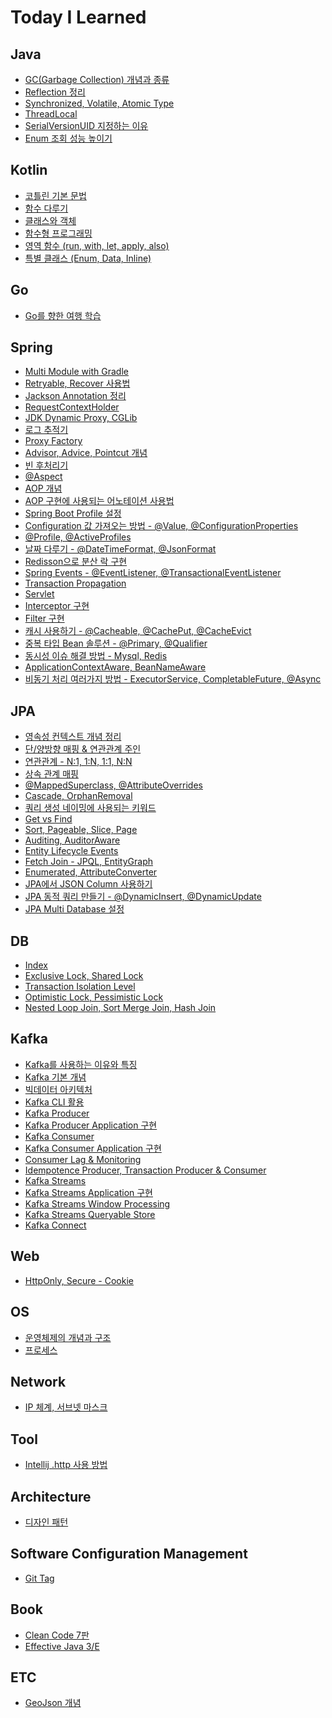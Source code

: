 # Today I Learned

## Java

- [GC(Garbage Collection) 개념과 종류][garbage-collection-type]
- [Reflection 정리][reflection]
- [Synchronized, Volatile, Atomic Type][synchronized-volatile-atomic]
- [ThreadLocal][threadlocal]
- [SerialVersionUID 지정하는 이유][serialVersionUID]
- [Enum 조회 성능 높이기][enum-stream-map]

## Kotlin

- [코틀린 기본 문법][kotlin-basic]
- [함수 다루기][kotlin-function]
- [클래스와 객체][kotlin-class-object]
- [함수형 프로그래밍][kotlin-functional-programming]
- [영역 함수 (run, with, let, apply, also)][kotlin-scope-functions]
- [특별 클래스 (Enum, Data, Inline)][kotlin-special-class]

## Go

- [Go를 향한 여행 학습][a-tour-of-go]

## Spring

- [Multi Module with Gradle][multi-module-with-gradle]
- [Retryable, Recover 사용법][retryable-recover-basic]
- [Jackson Annotation 정리][jackson-annotation]
- [RequestContextHolder][requestcontextholder]
- [JDK Dynamic Proxy, CGLib][jdk-dynamic-proxy-cglib]
- [로그 추적기][log-trace]
- [Proxy Factory][proxy-factory]
- [Advisor, Advice, Pointcut 개념][advisor-advice-pointcut]
- [빈 후처리기][bean-post-processor]
- [@Aspect][aspect]
- [AOP 개념][aop-concept]
- [AOP 구현에 사용되는 어노테이션 사용법][aop-annotations]
- [Spring Boot Profile 설정][profile-config]
- [Configuration 값 가져오는 방법 - @Value, @ConfigurationProperties][property-config]
- [@Profile, @ActiveProfiles][profile-activeprofiles]
- [날짜 다루기 - @DateTimeFormat, @JsonFormat][datetimeformat-jsonformat]
- [Redisson으로 분산 락 구현][redisson]
- [Spring Events - @EventListener, @TransactionalEventListener][spring-events]
- [Transaction Propagation][transaction-propagation]
- [Servlet][servlet-basic]
- [Interceptor 구현][interceptor]
- [Filter 구현][filter]
- [캐시 사용하기 - @Cacheable, @CachePut, @CacheEvict][cacheable-cacheput-cacheevict]
- [중복 타입 Bean 솔루션 - @Primary, @Qualifier][duplicate-bean-primary-qualifier]
- [동시성 이슈 해결 방법 - Mysql, Redis][concurrency-issue-mysql-redis]
- [ApplicationContextAware, BeanNameAware][application-context-bean-name-aware]
- [비동기 처리 여러가지 방법 - ExecutorService, CompletableFuture, @Async][many-async-methods]

## JPA

- [영속성 컨텍스트 개념 정리][persistence-context]
- [단/양방향 매핑 & 연관관계 주인][directional-association-mapping]
- [연관관계 - N:1, 1:N, 1:1, N:N][association-mapping-type]
- [상속 관계 매핑][inheritance-mapping]
- [@MappedSuperclass, @AttributeOverrides][mapped-superclass-mapping]
- [Cascade, OrphanRemoval][cascade-orphanremoval]
- [쿼리 생성 네이밍에 사용되는 키워드][query-creation]
- [Get vs Find][get-find]
- [Sort, Pageable, Slice, Page][sort-pageable-slice-page]
- [Auditing, AuditorAware][auditing-auditoraware]
- [Entity Lifecycle Events][entity-lifecycle-events]
- [Fetch Join - JPQL, EntityGraph][fetch-join-jpql-entitygraph]
- [Enumerated, AttributeConverter][enumerated-attributeconverter]
- [JPA에서 JSON Column 사용하기][jpa-json-column]
- [JPA 동적 쿼리 만들기 - @DynamicInsert, @DynamicUpdate][dynamicinsert-dynamicupdate]
- [JPA Multi Database 설정][jpa-multi-database]

## DB

- [Index][index]
- [Exclusive Lock, Shared Lock][exclusive-shared-lock]
- [Transaction Isolation Level][transaction-isolation-level]
- [Optimistic Lock, Pessimistic Lock][optimistic-pessimistic-lock]
- [Nested Loop Join, Sort Merge Join, Hash Join][nl-sort-merge-hash-join]

## Kafka

- [Kafka를 사용하는 이유와 특징][why-use-kafka]
- [Kafka 기본 개념][kafka-basic]
- [빅데이터 아키텍처][kafka-architecture]
- [Kafka CLI 활용][kafka-cli-command]
- [Kafka Producer][kafka-producer]
- [Kafka Producer Application 구현][kafka-producer-application]
- [Kafka Consumer][kafka-consumer]
- [Kafka Consumer Application 구현][kafka-consumer-application]
- [Consumer Lag & Monitoring][kafka-consumer-lag-monitoring]
- [Idempotence Producer, Transaction Producer & Consumer][kakfa-idempotence-transaction]
- [Kafka Streams][kafka-streams]
- [Kafka Streams Application 구현][kafka-streams-application]
- [Kafka Streams Window Processing][kafka-streams-window-processing]
- [Kafka Streams Queryable Store][kafka-streams-queryable-store]
- [Kafka Connect][kafka-connect]

## Web

- [HttpOnly, Secure - Cookie][cookie-httponly-secure]

## OS

- [운영체제의 개념과 구조][os-basic]
- [프로세스][process-basic]

## Network

- [IP 체계, 서브넷 마스크][ip-class-subnetmask]

## Tool

- [Intellij .http 사용 방법][intellij-http-request]

## Architecture

- [디자인 패턴][design_patterns]

## Software Configuration Management

- [Git Tag][git-tag]

## Book

- [Clean Code 7판][clean-code-7]
- [Effective Java 3/E][effective-java]

## ETC

- [GeoJson 개념][geojson]

[java]: ./java
[garbage-collection-type]: ./java/garbage-collection-type.md
[reflection]: ./java/reflection.md
[synchronized-volatile-atomic]: ./java/synchronized-volatile-atomic.md
[threadlocal]: ./java/threadlocal.md
[jdk-dynamic-proxy-cglib]: ./java/jdk-dynamic-proxy-cglib.md
[serialVersionUID]: ./java/serialVersionUID.md
[enum-stream-map]: ./java/enum-stream-map.md

[kotlin]: ./kotlin
[kotlin-basic]: ./kotlin/kotlin-basic.md
[kotlin-function]: ./kotlin/kotlin-function.md
[kotlin-class-object]: ./kotlin/kotlin-class-object.md
[kotlin-functional-programming]: ./kotlin/kotlin-functional-programming.md
[kotlin-scope-functions]: ./kotlin/kotlin-scope-functions.md
[kotlin-special-class]: ./kotlin/kotlin-special-class.md

[go]: ./go
[a-tour-of-go]: https://github.com/mangchhe/a-tour-of-go

[spring]: ./spring
[multi-module-with-gradle]: ./spring/multi-module-with-gradle.md 
[retryable-recover-basic]: ./spring/retryable-recover-basic.md
[jackson-annotation]: ./spring/jackson-annotation.md
[requestcontextholder]: ./spring/requestcontextholder.md
[log-trace]: ./spring/log-trace.md
[proxy-factory]: ./spring/proxy-factory.md
[advisor-advice-pointcut]: ./spring/advisor-advice-pointcut.md
[bean-post-processor]: ./spring/bean-post-processor.md
[aspect]: ./spring/aspect.md
[aop-concept]: ./spring/aop-concept.md
[aop-annotations]: ./spring/aop-annotations.md
[profile-config]: ./spring/profile-config.md
[property-config]: ./spring/property-config.md
[profile-activeprofiles]: ./spring/profile-activeprofiles.md
[datetimeformat-jsonformat]: ./spring/datetimeformat-jsonformat.md
[redisson]: https://github.com/TIL-Repo/redisson-study
[spring-events]: https://github.com/TIL-Repo/spring-study/tree/main/EventListener
[transaction-propagation]: ./spring/transaction-propagation.md
[servlet-basic]: ./spring/servlet-basic.md
[interceptor]: https://mangchhe.github.io/springboot/2021/12/08/SpringBootInterceptor
[filter]: https://mangchhe.github.io/springboot/2021/12/02/SpringBootFilter
[cacheable-cacheput-cacheevict]: https://mangchhe.github.io/springboot/2021/09/15/SpringBootCache
[duplicate-bean-primary-qualifier]: ./spring/duplicate-bean-primary-qualifier.md
[concurrency-issue-mysql-redis]: ./spring/concurrency-issue-mysql-redis.md
[application-context-bean-name-aware]: ./spring/application-context-bean-name-aware.md
[many-async-methods]: https://github.com/TIL-Repo/spring-study/tree/main/Async

[jpa]: ./jpa
[persistence-context]: ./jpa/persistence-context.md
[directional-association-mapping]: ./jpa/directional-association-mapping.md
[association-mapping-type]: ./jpa/association-mapping-type.md
[inheritance-mapping]: ./jpa/inheritance-mapping.md
[mapped-superclass-mapping]: ./jpa/mapped-superclass-mapping.md
[cascade-orphanremoval]: ./jpa/cascade-orphanremoval.md
[query-creation]: ./jpa/query-creation.md
[get-find]: ./jpa/get-find.md
[sort-pageable-slice-page]: ./jpa/sort-pageable-slice-page.md
[auditing-auditoraware]: ./jpa/auditing-auditoraware.md
[entity-lifecycle-events]: ./jpa/entity-lifecycle-events.md
[fetch-join-jpql-entitygraph]: ./jpa/fetch-join-jpql-entitygraph.md
[enumerated-attributeconverter]: ./jpa/enumerated-attributeconverter.md
[jpa-json-column]: ./spring/jpa-json-column.md
[dynamicinsert-dynamicupdate]: https://mangchhe.github.io/jpa/2021/09/06/EntityDynamicQuery
[jpa-multi-database]: ./jpa/jpa-multi-database.md

[db]: ./database
[index]: ./database/index.md
[exclusive-shared-lock]: ./database/exclusive-shared-lock.md
[transaction-isolation-level]: ./database/transaction-isolation-level.md
[optimistic-pessimistic-lock]: ./database/optimistic-pessimistic-lock.md
[nl-sort-merge-hash-join]: ./database/nl-sort-merge-hash-join.md

[kafka]: ./kafka
[why-use-kafka]: ./kafka/why-use-kafka.md
[kafka-basic]: https://github.com/mangchhe/_TIL/blob/main/kafka/kafka-basic.md
[kafka-architecture]: https://github.com/mangchhe/_TIL/blob/main/kafka/kafka-architecture.md
[kafka-cli-command]: https://github.com/mangchhe/_TIL/blob/main/kafka/kafka-cli-command.md
[kafka-producer]: https://github.com/mangchhe/_TIL/blob/main/kafka/kafka-producer.md
[kafka-producer-application]: https://github.com/mangchhe/_TIL/blob/main/kafka/kafka-producer-application.md
[kafka-consumer]: https://github.com/mangchhe/_TIL/blob/main/kafka/kafka-consumer.md
[kafka-consumer-application]: https://github.com/mangchhe/_TIL/blob/main/kafka/kafka-consumer-application.md
[kafka-consumer-lag-monitoring]: https://github.com/mangchhe/_TIL/blob/main/kafka/kafka-consumer-lag-monitoring.md
[kakfa-idempotence-transaction]: https://github.com/mangchhe/_TIL/blob/main/kafka/kakfa-idempotence-transaction.md
[kafka-streams]: https://github.com/mangchhe/_TIL/blob/main/kafka/kafka-streams.md
[kafka-streams-application]: https://github.com/mangchhe/_TIL/blob/main/kafka/kafka-streams-application.md
[kafka-streams-window-processing]: https://github.com/mangchhe/_TIL/blob/main/kafka/kafka-streams-window-processing.md
[kafka-streams-queryable-store]: https://github.com/mangchhe/_TIL/blob/main/kafka/kafka-streams-queryable-store.md
[kafka-connect]: https://github.com/mangchhe/_TIL/blob/main/kafka/kafka-connect.md

[web]: ./web
[cookie-httponly-secure]: ./web/cookie-httponly-secure.md

[os]: ./os
[os-basic]: ./os/os-basic.md
[process-basic]: ./os/process-basic.md

[network]: ./network
[ip-class-subnetmask]: ./network/ip-class-subnetmask.md

[tool]: ./tool
[intellij-http-request]: ./tool/intellij-http-request.md

[architecture]: ./architecture
[design_patterns]: https://github.com/mangchhe/design_patterns

[scm]: ./scm
[git-tag]: ./scm/git-tag.md

[book]: ./book
[clean-code-7]: https://github.com/BookBundle/book-cleancode
[effective-java]: https://github.com/BookBundle/book-effective-java

[etc]: ./etc
[geojson]: https://github.com/mangchhe/mapbox-sample
